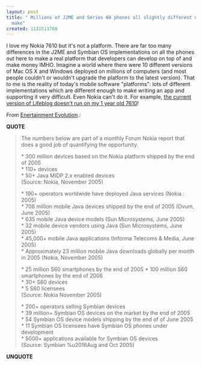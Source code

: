 ```yaml
---
layout: post
title: " Millions of J2ME and Series 60 phones all slightly different does not a platform
  make"
created: 1131511760
---
```

<p>I love my Nokia 7610 but it's not a platform.  There are far too many differences in the J2ME and Symbian OS implementations on all the phones out here to make a real platform that developers can develop on top of and make money IMHO. Imagine a world where there were 10 different versions of Mac OS X and Windows deployed on millions of computers (and most people couldn't or wouldn't upgrade the platform to the latest version). That to me is the reality of today's mobile software "platforms": lots of different implementations which are different enough to make writing an app and supporting it very difficult.  Even Nokia can't do it. For example, <a href="http://cognections.typepad.com/lifeblog/2005/11/roland_tanglao_.html">the current version of Lifeblog doesn't run on my 1 year old 7610</a>!</p>

<p>From <a href="http://www.myphonerocks.com/?p=160">Enertainment Evolution</a>.:</p>
<p><b>QUOTE</b></p><blockquote>The numbers below are part of a monthly Forum Nokia report that does a good job of quantifying the opportunity.

<p>    * 300 million devices based on the Nokia platform shipped by the end of 2005<br />
    * 110+ devices<br />
    * 50+ Java MIDP 2.x enabled devices<br />
      (Source: Nokia, November 2005)</p>
<p>
    * 190+ operators worldwide have deployed Java services (Nokia : 2005)<br />
    * 708 million mobile Java devices shipped by the end of 2005 (Ovum, June 2005)<br />
    * 635 mobile Java device models (Sun Microsystems, June 2005)<br />
    * 32 mobile device vendors using Java (Sun Microsystems, June 2005)<br />
    * 45,000+ mobile Java applications (Informa Telecoms & Media, June 2005)<br />
    * Approximately 23 million mobile Java downloads globally per month in 2005 (Nokia, November 2005)
</p>
   <p> * 25 million S60 smartphones by the end of 2005
    * 100 million S60 smartphones by the end of 2006<br />
    * 30+ S60 devices<br />
    * 5 S60 licensees<br />
      (Source: Nokia November 2005)
</p>
  <p>  * 200+ operators selling Symbian devices<br />
    * 39 million+ Symbian OS devices on the market by the end of 2005<br />
    * 54 Symbian OS device models shipping by the end of of June 2005<br />
    * 11 Symbian OS licensees have Symbian OS phones under development<br />
    * 5000+ applications available for Symbian OS devices<br />
      (Source: Symbian %u2018Aug and Oct 2005)</p></blockquote><p><b>UNQUOTE</b></p>




